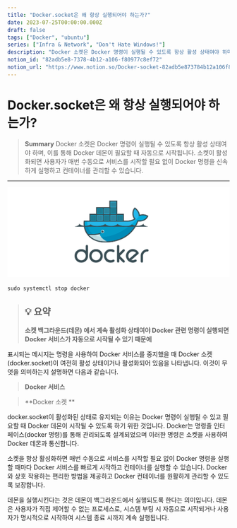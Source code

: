 ```yaml
---
title: "Docker.socket은 왜 항상 실행되어야 하는가?"
date: 2023-07-25T00:00:00.000Z
draft: false
tags: ["Docker", "ubuntu"]
series: ["Infra & Network", "Don't Hate Windows!"]
description: "Docker 소켓은 Docker 명령이 실행될 수 있도록 항상 활성 상태여야 하며, 이를 통해 Docker 데몬이 필요할 때 자동으로 시작됩니다. 소켓이 활성화되면 사용자가 매번 수동으로 서비스를 시작할 필요 없이 Docker 명령을 신속하게 실행하고 컨테이너를 관리할 수 있습니다."
notion_id: "82adb5e8-7378-4b12-a106-f80977c8ef72"
notion_url: "https://www.notion.so/Docker-socket-82adb5e873784b12a106f80977c8ef72"
---
```


# Docker.socket은 왜 항상 실행되어야 하는가?

> **Summary**
> Docker 소켓은 Docker 명령이 실행될 수 있도록 항상 활성 상태여야 하며, 이를 통해 Docker 데몬이 필요할 때 자동으로 시작됩니다. 소켓이 활성화되면 사용자가 매번 수동으로 서비스를 시작할 필요 없이 Docker 명령을 신속하게 실행하고 컨테이너를 관리할 수 있습니다.

---

![Image](image_c53860dab6d6.png)

```shell
sudo systemctl stop docker
```

> 💡 **요약**
> ---
>
> **소켓 백그라운드(데몬) 에서 계속 활성화 상태여야 Docker 관련 명령이 실행되면 Docker 서비스가 자동으로 시작될 수 있기 때문에**
>
>

표시되는 메시지는  명령을 사용하여 Docker 서비스를 중지했을 때 Docker 소켓(docker.socket)이 여전히 활성 상태이거나 활성화되어 있음을 나타냅니다. 이것이 무엇을 의미하는지 설명하면 다음과 같습니다.

> **Docker 서비스**

> **Docker 소켓 **

docker.socket이 활성화된 상태로 유지되는 이유는 Docker 명령이 실행될 수 있고 필요할 때 Docker 데몬이 시작될 수 있도록 하기 위한 것입니다. Docker는 명령줄 인터페이스(docker 명령)를 통해 관리되도록 설계되었으며 이러한 명령은 소켓을 사용하여 Docker 데몬과 통신합니다.

소켓을 항상 활성화하면 매번 수동으로 서비스를 시작할 필요 없이 Docker 명령을 실행할 때마다 Docker 서비스를 빠르게 시작하고 컨테이너를 실행할 수 있습니다. Docker와 상호 작용하는 편리한 방법을 제공하고 Docker 컨테이너를 원활하게 관리할 수 있도록 보장합니다.

데몬을 실행시킨다는 것은 데몬이 백그라운드에서 실행되도록 한다는 의미입니다. 데몬은 사용자가 직접 제어할 수 없는 프로세스로, 시스템 부팅 시 자동으로 시작되거나 사용자가 명시적으로 시작하여 시스템 종료 시까지 계속 실행됩니다.

